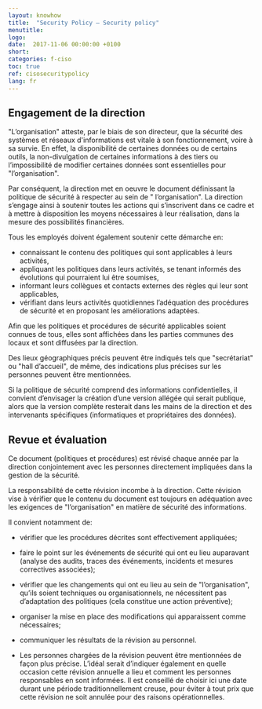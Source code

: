 ```yaml
---
layout: knowhow
title:  "Security Policy – Security policy"
menutitle:
logo:
date:  2017-11-06 00:00:00 +0100
short:
categories: f-ciso
toc: true
ref: cisosecuritypolicy
lang: fr
---
```

## Engagement de la direction

"L’organisation" atteste, par le biais de son directeur, que la sécurité des systèmes et réseaux d'informations est vitale à son fonctionnement, voire à sa survie. En effet, la disponibilité de certaines données ou de certains outils, la  non-divulgation de certaines informations à des tiers ou l’impossibilité de modifier certaines données sont essentielles pour "l’organisation".

Par conséquent, la direction met en oeuvre le document définissant la politique de sécurité à respecter au sein de " l’organisation". La direction s’engage ainsi à soutenir toutes les actions qui s’inscrivent dans ce cadre et à mettre à disposition les moyens nécessaires à leur réalisation, dans la mesure des possibilités financières.

Tous les employés doivent également soutenir cette démarche en:

* connaissant le contenu des politiques qui sont applicables à leurs activités,
* appliquant les politiques dans leurs activités, se tenant informés des évolutions qui pourraient lui être soumises,
* informant leurs collègues et contacts externes des règles qui leur sont applicables,
* vérifiant dans leurs activités quotidiennes l’adéquation des procédures de sécurité et en proposant les améliorations adaptées.

Afin que les politiques et procédures de sécurité applicables soient connues de tous, elles sont affichées dans les parties communes des locaux et sont diffusées par la direction.

Des lieux géographiques précis peuvent être indiqués tels que "secrétariat" ou "hall d’accueil", de même, des indications plus précises sur les personnes peuvent être mentionnées.

Si la politique de sécurité comprend des informations confidentielles, il convient d’envisager la création d’une version allégée qui serait publique, alors que la version complète resterait dans les mains de la direction et des intervenants spécifiques (informatiques et propriétaires des données).

## Revue et évaluation

Ce document (politiques et procédures) est révisé chaque année par la direction conjointement avec les personnes directement impliquées dans la gestion de la sécurité.

La responsabilité de cette révision incombe à la direction. Cette révision vise à vérifier que le contenu du document est toujours en adéquation avec les exigences de "l’organisation" en matière de sécurité des informations.

Il convient notamment de:

* vérifier que les procédures décrites sont effectivement appliquées;
* faire le point sur les événements de sécurité qui ont eu lieu auparavant (analyse des audits, traces des événements, incidents et mesures correctives associées);

* vérifier que les changements qui ont eu lieu au sein de "l’organisation", qu’ils soient techniques ou organisationnels, ne nécessitent pas d’adaptation des politiques (cela constitue une action préventive);

* organiser la mise en place des modifications qui apparaissent comme nécessaires;

* communiquer les résultats de la révision au personnel.

* Les personnes chargées de la révision peuvent être mentionnées de façon plus précise. L’idéal serait d’indiquer également en quelle occasion cette révision annuelle a lieu et comment les personnes responsables en sont informées. Il est conseillé de choisir ici une date durant une période traditionnellement creuse, pour éviter à tout prix que cette révision ne soit annulée pour des raisons opérationnelles.
